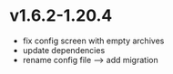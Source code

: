 # v1.6.2-1.20.4
- fix config screen with empty archives
- update dependencies
- rename config file --> add migration